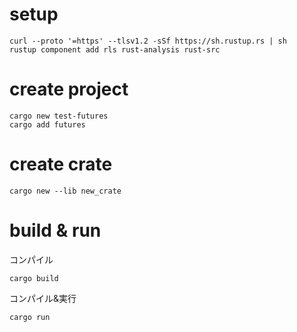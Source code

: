# setup
```
curl --proto '=https' --tlsv1.2 -sSf https://sh.rustup.rs | sh
rustup component add rls rust-analysis rust-src
```

# create project
```
cargo new test-futures
cargo add futures
```

# create crate
```
cargo new --lib new_crate
```

# build & run
コンパイル
```
cargo build
```

コンパイル&実行
```
cargo run
```
